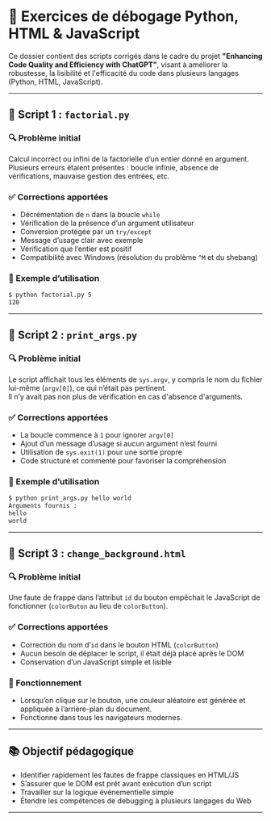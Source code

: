 # 🧪 Exercices de débogage Python, HTML & JavaScript

Ce dossier contient des scripts corrigés dans le cadre du projet **"Enhancing Code Quality and Efficiency with ChatGPT"**, visant à améliorer la robustesse, la lisibilité et l'efficacité du code dans plusieurs langages (Python, HTML, JavaScript).

---

## 📁 Script 1 : `factorial.py`

### 🔍 Problème initial

Calcul incorrect ou infini de la factorielle d’un entier donné en argument.  
Plusieurs erreurs étaient présentes : boucle infinie, absence de vérifications, mauvaise gestion des entrées, etc.

### ✅ Corrections apportées

- Décrémentation de `n` dans la boucle `while`
- Vérification de la présence d’un argument utilisateur
- Conversion protégée par un `try/except`
- Message d’usage clair avec exemple
- Vérification que l’entier est positif
- Compatibilité avec Windows (résolution du problème `^M` et du shebang)

### 🧪 Exemple d’utilisation

```bash
$ python factorial.py 5
120
```

---

## 📁 Script 2 : `print_args.py`

### 🔍 Problème initial

Le script affichait tous les éléments de `sys.argv`, y compris le nom du fichier lui-même (`argv[0]`), ce qui n’était pas pertinent.  
Il n’y avait pas non plus de vérification en cas d'absence d'arguments.

### ✅ Corrections apportées

- La boucle commence à `1` pour ignorer `argv[0]`
- Ajout d’un message d’usage si aucun argument n’est fourni
- Utilisation de `sys.exit(1)` pour une sortie propre
- Code structuré et commenté pour favoriser la compréhension

### 🧪 Exemple d’utilisation

```bash
$ python print_args.py hello world
Arguments fournis :
hello
world
```

---

## 📁 Script 3 : `change_background.html`

### 🔍 Problème initial

Une faute de frappe dans l’attribut `id` du bouton empêchait le JavaScript de fonctionner (`colorButon` au lieu de `colorButton`).

### ✅ Corrections apportées

- Correction du nom d’`id` dans le bouton HTML (`colorButton`)
- Aucun besoin de déplacer le script, il était déjà placé après le DOM
- Conservation d’un JavaScript simple et lisible

### 🧪 Fonctionnement

- Lorsqu’on clique sur le bouton, une couleur aléatoire est générée et appliquée à l’arrière-plan du document.
- Fonctionne dans tous les navigateurs modernes.

---

## 📚 Objectif pédagogique

- Identifier rapidement les fautes de frappe classiques en HTML/JS
- S’assurer que le DOM est prêt avant exécution d’un script
- Travailler sur la logique événementielle simple
- Étendre les compétences de debugging à plusieurs langages du Web

---
